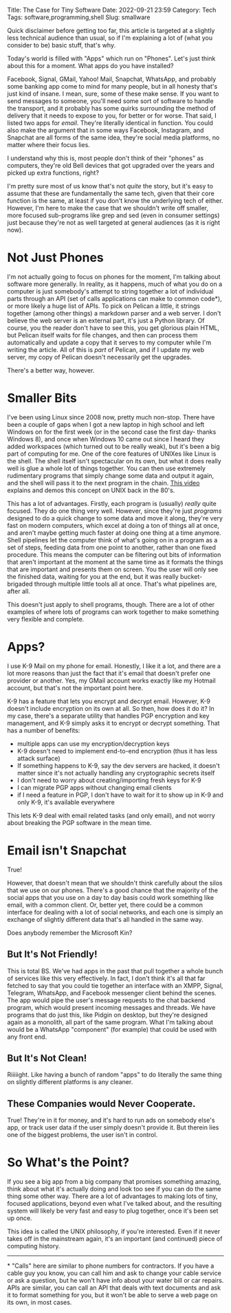 Title: The Case for Tiny Software
Date: 2022-09-21 23:59
Category: Tech
Tags: software,programming,shell
Slug: smallware

Quick disclaimer before getting too far, this article is targeted at a slightly less technical audience than usual, so if I'm explaining a lot of (what you consider to be) basic stuff, that's why.

Today's world is filled with "Apps" which run on "Phones". Let's just think about this for a moment. What apps do you have installed?

Facebook, Signal, GMail, Yahoo! Mail, Snapchat, WhatsApp, and probably some banking app come to mind for many people, but in all honesty that's just kind of insane. I mean, sure, some of these make sense. If you want to send messages to someone, you'll need some sort of software to handle the transport, and it probably has some quirks surrounding the method of delivery that it needs to expose to you, for better or for worse. That said, I listed two apps for _email_. They're literally identical in function. You could also make the argument that in some ways Facebook, Instagram, and Snapchat are all forms of the same idea, they're social media platforms, no matter where their focus lies.

I understand why this is, most people don't think of their "phones" as computers, they're old Bell devices that got upgraded over the years and picked up extra functions, right?

I'm pretty sure most of us know that's not _quite_ the story, but it's easy to assume that these are fundamentally the same tech, given that their core function is the same, at least if you don't know the underlying tech of either. However, I'm here to make the case that we shouldn't write off smaller, more focused sub-programs like grep and sed (even in consumer settings) just because they're not as well targeted at general audiences (as it is right now).

# Not Just Phones

I'm not actually going to focus on phones for the moment, I'm talking about software more generally. In reality, as it happens, much of what you do on a computer is just somebody's attempt to string together a lot of individual parts through an API (set of calls applications can make to common code*), or more likely a huge list of APIs. To pick on Pelican a little, it strings together (among other things) a markdown parser and a web server. I don't believe the web server is an external part, it's just a Python library. Of course, you the reader don't have to see this, you get glorious plain HTML, but Pelican itself waits for file changes, and then can process them automatically and update a copy that it serves to my computer while I'm writing the article. All of this is _part_ of Pelican, and if I update my web server, my copy of Pelican doesn't necessarily get the upgrades.

There's a better way, however.

# Smaller Bits

I've been using Linux since 2008 now, pretty much non-stop. There have been a couple of gaps when I got a new laptop in high school and left Windows on for the first week (or in the second case the first day- thanks Windows 8), and once when Windows 10 came out since I heard they added workspaces (which turned out to be really weak), but it's been a big part of computing for me. One of the core features of UNIXes like Linux is the shell. The shell itself isn't spectacular on its own, but what it does really well is glue a whole lot of things together. You can then use extremely rudimentary programs that simply change some data and output it again, and the shell will pass it to the next program in the chain. [This video](https://youtu.be/tc4ROCJYbm0?t=291) explains and demos this concept on UNIX back in the 80's.

This has a lot of advantages. Firstly, each program is (usually) _really_ quite focused. They do one thing very well. However, since they're just _programs_ designed to do a quick change to some data and move it along, they're very fast on modern computers, which excel at doing a ton of things all at once, and aren't maybe getting much faster at doing one thing at a time anymore. Shell pipelines let the computer think of what's going on in a program as a set of steps, feeding data from one point to another, rather than one fixed procedure. This means the computer can be filtering out bits of information that aren't important at the moment at the same time as it formats the things that are important and presents them on screen. You the user will only see the finished data, waiting for you at the end, but it was really bucket-brigaded through multiple little tools all at once. That's what pipelines are, after all.

This doesn't just apply to shell programs, though. There are a lot of other examples of where lots of programs can work together to make something very flexible and complete. 

# Apps?

I use K-9 Mail on my phone for email. Honestly, I like it a lot, and there are a lot more reasons than just the fact that it's email that doesn't prefer one provider or another. Yes, my GMail account works exactly like my Hotmail account, but that's not the important point here.

K-9 has a feature that lets you encrypt and decrypt email. However, K-9 doesn't include encryption on its own at all. So then, how does it do it? In my case, there's a separate utility that handles PGP encryption and key management, and K-9 simply asks it to encrypt or decrypt something. That has a number of benefits:

* multiple apps can use my encryption/decryption keys
* K-9 doesn't need to implement end-to-end encryption (thus it has less attack surface)
* If something happens to K-9, say the dev servers are hacked, it doesn't matter since it's not actually handling any cryptographic secrets itself
* I don't need to worry about creating/importing fresh keys for K-9
* I can migrate PGP apps without changing email clients
* if I need a feature in PGP, I don't have to wait for it to show up in K-9 and only K-9, it's available everywhere

This lets K-9 deal with email related tasks (and only email), and not worry about breaking the PGP software in the mean time.

# Email isn't Snapchat

True!

However, that doesn't mean that we shouldn't think carefully about the silos that we use on our phones. There's a good chance that the majority of the social apps that you use on a day to day basis could work something like email, with a common client. Or, better yet, there could be a common interface for dealing with a lot of social networks, and each one is simply an exchange of slightly different data that's all handled in the same way.

Does anybody remember the Microsoft Kin?

## But It's Not Friendly!

This is total BS. We've had apps in the past that pull together a whole bunch of services like this very effectively. In fact, I don't think it's all that far fetched to say that you could tie together an interface with an XMPP, Signal, Telegram, WhatsApp, and Facebook messenger client behind the scenes. The app would pipe the user's message requests to the chat backend program, which would present incoming messages and threads. We have programs that do just this, like Pidgin on desktop, but they're designed again as a monolith, all part of the same program. What I'm talking about would be a WhatsApp "component" (for example) that could be used with any front end.

## But It's Not Clean!

Riiiiight. Like having a bunch of random "apps" to do literally the same thing on slightly different platforms is any cleaner.

## These Companies would Never Cooperate.

True! They're in it for money, and it's hard to run ads on somebody else's app, or track user data if the user simply doesn't provide it. But therein lies one of the biggest problems, the user isn't in control.

# So What's the Point?

If you see a big app from a big company that promises something amazing, think about what it's actually doing and look too see if you can do the same thing some other way. There are a lot of advantages to making lots of tiny, focused applications, beyond even what I've talked about, and the resulting system will likely be very fast and easy to plug together, once it's been set up once.

This idea is called the UNIX philosophy, if you're interested. Even if it never takes off in the mainstream again, it's an important (and continued) piece of computing history.

---

\* "Calls" here are similar to phone numbers for contractors. If you have a cable guy you know, you can call him and ask to change your cable service or ask a question, but he won't have info about your water bill or car repairs. APIs are similar, you can call an API that deals with text documents and ask it to format something for you, but it won't be able to serve a web page on its own, in most cases.
